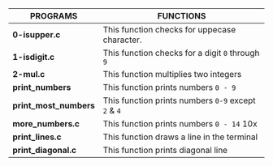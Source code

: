 |**PROGRAMS**		|**FUNCTIONS**									|
|-----------------------|-------------------------------------------------------------------------------|
|**0-isupper.c**	|This function checks for uppecase character.					|
|**1-isdigit.c**	|This function checks for a digit ```0``` through ```9```			|
|**2-mul.c**		|This function multiplies two integers						|
|**print_numbers**	|This function prints numbers ```0 - 9```					|
|**print_most_numbers** |This function prints numbers ```0-9``` except ```2``` & ```4```		|
|**more_numbers.c**	|This function prints numbers ```0 - 14``` 10x					|
|**print_lines.c**	|This function draws a line in the terminal					|
|**print_diagonal.c**	|This function prints diagonal line						|

